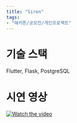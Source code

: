 ```yaml
---
title: "Siren"
tags:
- "해커톤/공모전/개인프로젝트"
---
```

# 기술 스택
Flutter, Flask, PostgreSQL

# 시연 영상
[![Watch the video](https://bmchun00.github.io/assets/proj/thumb.png)](https://bmchun00.github.io/assets/proj/siren.mp4)

